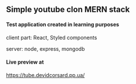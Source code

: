 ## Simple youtube clon MERN stack

#### Test application created in learning purposes

client part: React, Styled components

server: node, express, mongodb
#### Live preview at
https://tube.devidcorsard.pp.ua/
